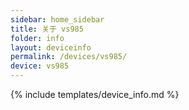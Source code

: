 ```yaml
---
sidebar: home_sidebar
title: 关于 vs985
folder: info
layout: deviceinfo
permalink: /devices/vs985/
device: vs985
---
```

{% include templates/device_info.md %}
